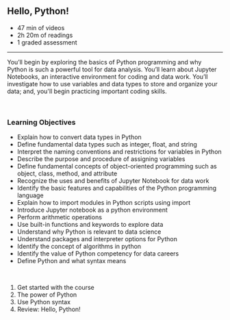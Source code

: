## Hello, Python!

- 47 min of videos
- 2h 20m of readings
- 1 graded assessment

<hr>

You’ll begin by exploring the basics of Python programming and why Python is such a powerful tool for data analysis. You’ll learn about Jupyter Notebooks, an interactive environment for coding and data work. You’ll investigate how to use variables and data types to store and organize your data; and, you'll begin practicing important coding skills.

<br>

### Learning Objectives

- Explain how to convert data types in Python
- Define fundamental data types such as integer, float, and string
- Interpret the naming conventions and restrictions for variables in Python
- Describe the purpose and procedure of assigning variables
- Define fundamental concepts of object-oriented programming such as object, class, method, and attribute
- Recognize the uses and benefits of Jupyter Notebook for data work
- Identify the basic features and capabilities of the Python programming language
- Explain how to import modules in Python scripts using import
- Introduce Jupyter notebook as a python environment
- Perform arithmetic operations
- Use built-in functions and keywords to explore data
- Understand why Python is relevant to data science
- Understand packages and interpreter options for Python
- Identify the concept of algorithms in python
- Identify the value of Python competency for data careers
- Define Python and what syntax means

<br>

1. Get started with the course
2. The power of Python
3. Use Python syntax
4. Review: Hello, Python!
